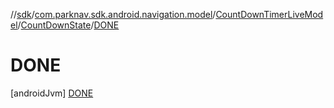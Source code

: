 //[sdk](../../../../../index.md)/[com.parknav.sdk.android.navigation.model](../../../index.md)/[CountDownTimerLiveModel](../../index.md)/[CountDownState](../index.md)/[DONE](index.md)



# DONE  
 [androidJvm] [DONE](index.md)  
   

